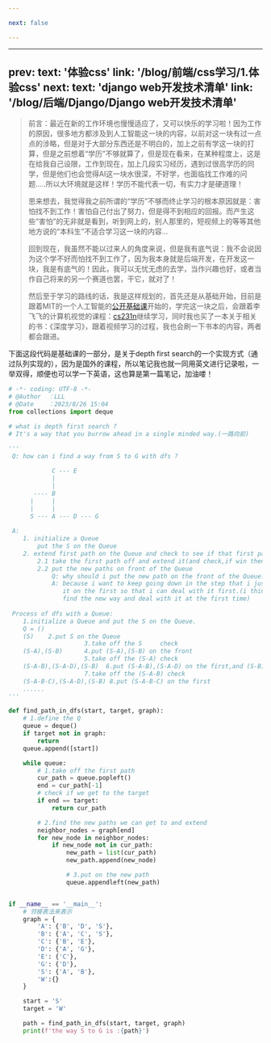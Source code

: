 ```yaml
---

next: false

---
```



---
prev:
  text: '体验css'
  link: '/blog/前端/css学习/1.体验css'
next:
  text: 'django web开发技术清单'
  link: '/blog/后端/Django/Django web开发技术清单'
---


<BlogInfo id="1" title="Find the way with dfs" author="白日梦想猿" pv=0 read_times=0 pre_cost_time="117" category="人工智能" tag_list="['数据结构', '                   dfs']" create_time="2023.08.27 00:05:46.036973" update_time="2023.08.29 23:05:29.746130" />

>
> 前言：最近在新的工作环境也慢慢适应了，又可以快乐的学习啦！因为工作的原因，很多地方都涉及到人工智能这一块的内容，以前对这一块有过一点点的涉略，但是对于大部分东西还是不明白的，加上之前有学这一块的打算，但是之前想着“学历”不够就算了，但是现在看来，在某种程度上，这是在给我自己设限，工作到现在，加上几段实习经历，遇到过很高学历的同学，但是他们也会觉得AI这一块水很深，不好学，也面临找工作难的问题.....所以大环境就是这样！学历不能代表一切，有实力才是硬道理！
>
>
> 思来想去，我觉得我之前所谓的“学历”不够而终止学习的根本原因就是：害怕找不到工作！害怕自己付出了努力，但是得不到相应的回报。而产生这些“害怕”的无非就是看到，听到网上的，别人那里的，短视频上的等等其他地方说的“本科生”不适合学习这一块的内容...
>
>
> 回到现在，我虽然不能以过来人的角度来说，但是我有底气说：我不会说因为这个学不好而怕找不到工作了，因为我本身就是后端开发，在开发这一块，我是有底气的！因此，我可以无忧无虑的去学，当作兴趣也好，或者当作自己将来的另一个赛道也罢，干它，就对了！
>
>
> 然后至于学习的路线的话，我是这样规划的，首先还是从基础开始，目前是跟着MIT的一个人工智能的[公开基础课](https://www.bilibili.com/video/BV1dM411U7qK?p=4&vd_source=95ef87e61d1c37fc15117824ffba69f5)开始的，学完这一块之后，会跟着李飞飞的计算机视觉的课程：[cs231n](https://www.bilibili.com/video/BV1mN4y1A7J1/?spm_id_from=333.999.0.0&vd_source=95ef87e61d1c37fc15117824ffba69f5)继续学习，同时我也买了一本关于相关的书：《深度学习》，跟着视频学习的过程，我也会刷一下书本的内容，两者都会跟进。

下面这段代码是基础课的一部分，是关于depth first search的一个实现方式（通过队列实现的），因为是国外的课程，所以笔记我也就一同用英文进行记录啦，一举双得，顺便也可以学一下英语，这也算是第一篇笔记，加油喽！

```python
# -*- coding: UTF-8 -*-  
# @Author  ：LLL   
# @Date    ：2023/8/26 15:04  
from collections import deque

# what is depth first search ?
# It's a way that you burrow ahead in a single minded way.(一路向前)

'''
 Q: how can i find a way from S to G with dfs ? 
  
            C --- E
            |
            |
       ---- B
      |     |
      |     |
      S --- A --- D --- G
 
 A:
    1. initialize a Queue
        put the S on the Queue
    2. extend first path on the Queue and check to see if that first path is a winner
        2.1 take the first path off and extend it(and check,if win then over,or continue...)
        2.2 put the new paths on front of the Queue
            Q: why should i put the new path on the front of the Queue?
            A: because i want to keep going down in the step that i just generated,i have to put
               it on the first so that i can deal with it first.(i think that is the core of dfs:
               find the new way and deal with it at the first time)  
   
 Process of dfs with a Queue:
    1.initialize a Queue and put the S on the Queue.
    Q = () 
    (S)    2.put S on the Queue
                     3.take off the S     check
    (S-A),(S-B)      4.put (S-A),(S-B) on the front
                     5.take off the (S-A) check 
    (S-A-B),(S-A-D),(S-B)  6.put (S-A-B),(S-A-D) on the first,and (S-B) is still there
                     7.take off the (S-A-B) check
    (S-A-B-C),(S-A-D),(S-B) 8.put (S-A-B-C) on the first
    ......
'''

def find_path_in_dfs(start, target, graph):
    # 1.define the Q
    queue = deque()
    if target not in graph:
        return
    queue.append([start])

    while queue:
        # 1.take off the first path
        cur_path = queue.popleft()
        end = cur_path[-1]
        # check if we get to the target
        if end == target:
            return cur_path

        # 2.find the new paths we can get to and extend
        neighbor_nodes = graph[end]
        for new_node in neighbor_nodes:
            if new_node not in cur_path:
                new_path = list(cur_path)
                new_path.append(new_node)

                # 3.put on the new path
                queue.appendleft(new_path)


if __name__ == '__main__':
    # 邻接表法来表示
    graph = {
        'A': {'B', 'D', 'S'},
        'B': {'A', 'C', 'S'},
        'C': {'B', 'E'},
        'D': {'A', 'G'},
        'E': {'C'},
        'G': {'D'},
        'S': {'A', 'B'},
        'W':{}
    }

    start = 'S'
    target = 'W'

    path = find_path_in_dfs(start, target, graph)
    print(f'the way S to G is :{path}')

```






<ActionBox />
